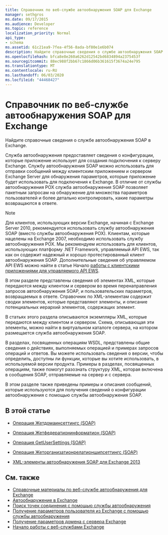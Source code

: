 ```yaml
---
title: Справочник по веб-службе автообнаружения SOAP для Exchange
manager: sethgros
ms.date: 09/17/2015
ms.audience: Developer
ms.topic: reference
localization_priority: Normal
api_type:
- schema
ms.assetid: 61c21ea9-7fea-4f56-8ada-bf80e1e6b074
description: Найдите справочные сведения о службе автообнаружения SOAP в Exchange.
ms.openlocfilehash: bfca8e8e260a6262d12542bd6834894a2375453f
ms.sourcegitcommit: 88ec988f2bb67c1866d06b361615f3674a24e795
ms.translationtype: MT
ms.contentlocale: ru-RU
ms.lasthandoff: 06/03/2020
ms.locfileid: "44468427"
---
```

# <a name="soap-autodiscover-web-service-reference-for-exchange"></a>Справочник по веб-службе автообнаружения SOAP для Exchange

Найдите справочные сведения о службе автообнаружения SOAP в Exchange.
  
Служба автообнаружения предоставляет сведения о конфигурации, которые приложение использует для создания подключения к серверу Exchange. Службу автообнаружения SOAP можно использовать для отправки сообщений между клиентским приложением и сервером Exchange Server для обнаружения параметров, которые приложение будет использовать для подключения к Exchange. В отличие от службы автообнаружения POX служба автообнаружения SOAP позволяет пакетным запросам на обнаружение для множества параметров пользователей и более детально контролировать, какие параметры возвращаются в ответе. 
  
> [!NOTE]
> Для клиентов, использующих версии Exchange, начиная с Exchange Server 2010, рекомендуется использовать службу автообнаружения SOAP (вместо службы автообнаружения POX). Клиентам, которые нацелены на Exchange 2007, необходимо использовать службу автообнаружения POX. Мы рекомендуем использовать для клиентов, использующих платформу .NET Framework, управляемый API EWS, так как он содержит надежный и хорошо протестированный клиент автообнаружения SOAP. Дополнительные сведения об управляемом API EWS можно найти в статье Начало [работы с клиентскими приложениями для управляемого API EWS](https://msdn.microsoft.com/library/c2267733-6f4f-49e5-9614-1e4a24c3af1a%28Office.15%29.aspx). 
  
В этом разделе представлены сведения об элементах XML, которые передаются между клиентом и сервером во время перенаправления запросов автообнаружения SOAP, и пользовательских параметров, возвращаемых в ответе. Справочник по XML-элементам содержит сводки элементов, которые представляют элементы, и описание потенциальных иерархий элементов, содержащих элемент. 
  
В статьях этого раздела описываются экземпляры XML, которые передаются между клиентом и сервером. Схема, описывающая эти элементы, можно найти в виртуальном каталоге сервера, на котором размещается служба автообнаружения SOAP.
  
В разделах, посвященных операциям WSDL, представлены общие сведения о действиях, выполняемых операцией и примерах запросов операций и ответов. Вы можете использовать сведения о версии, чтобы определить, доступны ли функции, которые вы хотите использовать, в используемой версии продукта. Примеры в разделах, посвященных операциям, также помогут разознать структуру XML, которая включена в сообщения SOAP, отправляемые на сервер и с сервера.
  
В этом разделе также приведены примеры и описания сообщений, которые используются для получения сведений о конфигурации автообнаружения с помощью службы автообнаружения SOAP. 
  
## <a name="in-this-section"></a>В этой статье
<a name="bk_InThisSection"> </a>

- [Операция Жетдомаинсеттингс (SOAP)](getdomainsettings-operation-soap.md)
    
- [Операция Жетфедератионинформатион (SOAP)](getfederationinformation-operation-soap.md)
    
- [Операция GetUserSettings (SOAP)](getusersettings-operation-soap.md)
    
- [Операция Жеторганизатионрелатионшипсеттингс (SOAP)](getorganizationrelationshipsettings-operation-soap.md)
    
- [XML-элементы автообнаружения SOAP для Exchange 2013](soap-autodiscover-xml-elements-for-exchange-2013.md)
    
## <a name="see-also"></a>См. также


- [Справочные материалы по веб-службе автообнаружения для Exchange](autodiscover-web-service-reference-for-exchange.md)
- [Автообнаружение в Exchange](../exchange-web-services/autodiscover-for-exchange.md)
- [Поиск точек соединения с помощью службы автообнаружения](https://msdn.microsoft.com/library/03896542-549b-4c45-973c-98f9025ea26c%28Office.15%29.aspx)
- [Получение параметров пользователя из Exchange с помощью службы автообнаружения](https://msdn.microsoft.com/library/6d90c305-4802-4e18-8d52-f60349feaa8d%28Office.15%29.aspx)
- [Получение параметров домена с сервера Exchange](https://msdn.microsoft.com/library/2f9acb81-5135-4f72-94e8-65c235d725e6%28Office.15%29.aspx)
- [Начало работы с веб-службами Exchange](../exchange-web-services/start-using-web-services-in-exchange.md)
    

